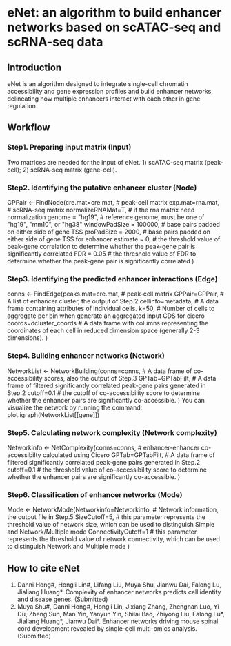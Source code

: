 # eNet: an algorithm to build enhancer networks based on scATAC-seq and scRNA-seq data
## Introduction
eNet is an algorithm designed to integrate single-cell chromatin accessibility and gene expression profiles and build enhancer networks, delineating how multiple enhancers interact with each other in gene regulation. 

## Workflow
### Step1. Preparing input matrix (Input)
Two matrices are needed for the input of eNet. 1) scATAC-seq matrix (peak-cell); 2) scRNA-seq matrix (gene-cell).
### Step2. Identifying the putative enhancer cluster (Node)
GPPair <- FindNode(cre.mat=cre.mat,  # peak-cell matrix
                  exp.mat=rna.mat,  # scRNA-seq matrix
                  normalizeRNAMat=T, # if the rna matrix need normalization
                  genome = "hg19", # reference genome, must be one of "hg19", "mm10", or "hg38"
                  windowPadSize = 100000, # base pairs padded on either side of gene TSS
                  proPadSize = 2000, # base pairs padded on either side of gene TSS for enhancer
                  estimate = 0, # the threshold value of peak-gene correlation to determine whether the peak-gene pair is significantly correlated
                  FDR = 0.05 # the threshold value of FDR to determine whether the peak-gene pair is significantly correlated
)
### Step3. Identifying the predicted enhancer interactions (Edge)
conns <- FindEdge(peaks.mat=cre.mat,  # peak-cell matrix
                  GPPair=GPPair, # A list of enhancer cluster, the output of Step.2
                  cellinfo=metadata,  # A data frame containing attributes of individual cells.
                  k=50, # Number of cells to aggregate per bin when generate an aggregated input CDS for cicero
                  coords=dcluster_coords # A data frame with columns representing the coordinates of each cell in reduced dimension space (generally 2-3 dimensions).
)
### Step4. Building enhancer networks (Network)
NetworkList <- NetworkBuilding(conns=conns, # A data frame of co-accessibility scores, also the output of Step.3
                               GPTab=GPTabFilt,  # A data frame of filtered significantly correlated peak-gene pairs generated in Step.2
                               cutoff=0.1 # the cutoff of co-accessibility score to determine whether the enhancer pairs are significantly co-accessible.
)
You can visualize the network by running the command: plot.igraph(NetworkList[[gene]])
### Step5. Calculating network complexity (Network complexity)
Networkinfo <- NetComplexity(conns=conns,  # enhancer-enhancer co-accessibilty calculated using Cicero
                             GPTab=GPTabFilt,  # A data frame of filtered significantly correlated peak-gene pairs generated in Step.2
                             cutoff=0.1  # the threshold value of co-accessibility score to determine whether the enhancer pairs are significantly co-accessible.
)
### Step6. Classification of enhancer networks (Mode)
Mode <- NetworkMode(Networkinfo=Networkinfo,  # Network information, the output file in Step.5
                    SizeCutoff=5, # this parameter represents the threshold value of network size, which can be used to distinguish Simple and Network/Multiple mode
                    ConnectivityCutoff=1 # this parameter represents the threshold value of network connectivity, which can be used to distinguish Network and Multiple mode
)

## How to cite eNet
1. Danni Hong#, Hongli Lin#, Lifang Liu, Muya Shu, Jianwu Dai, Falong Lu, Jialiang Huang*. Complexity of enhancer networks predicts cell identity and disease genes. (Submitted)
2. Muya Shu#, Danni Hong#, Hongli Lin, Jixiang Zhang, Zhengnan Luo, Yi Du, Zheng Sun, Man Yin, Yanyun Yin, Shilai Bao, Zhiyong Liu, Falong Lu*, Jialiang Huang*, Jianwu Dai*. Enhancer networks driving mouse spinal cord development revealed by single-cell multi-omics analysis. (Submitted)
